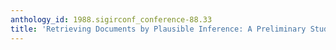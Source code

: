 ```yaml
---
anthology_id: 1988.sigirconf_conference-88.33
title: 'Retrieving Documents by Plausible Inference: A Preliminary Study'
---
```

